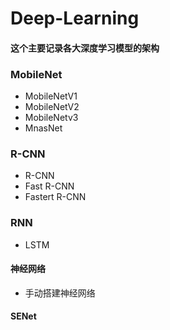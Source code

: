 # Deep-Learning

#### 这个主要记录各大深度学习模型的架构

### MobileNet
* MobileNetV1
* MobileNetV2
* MobileNetv3
* MnasNet

### R-CNN
* R-CNN
* Fast R-CNN
* Fastert R-CNN

### RNN
* LSTM

#### 神经网络
* 手动搭建神经网络

#### SENet
